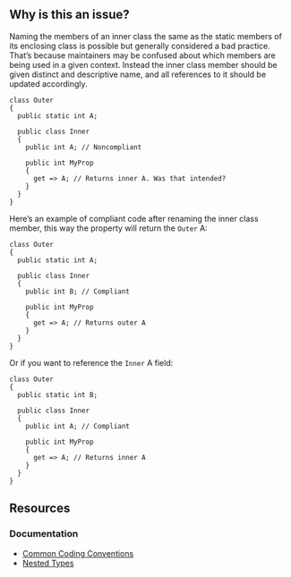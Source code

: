 ## Why is this an issue?

Naming the members of an inner class the same as the static members of its enclosing class is possible but generally considered a bad practice.
That’s because maintainers may be confused about which members are being used in a given context. Instead the inner class member should be given
distinct and descriptive name, and all references to it should be updated accordingly.

    class Outer
    {
      public static int A;
    
      public class Inner
      {
        public int A; // Noncompliant
    
        public int MyProp
        {
          get => A; // Returns inner A. Was that intended?
        }
      }
    }

Here’s an example of compliant code after renaming the inner class member, this way the property will return the `Outer` A:

    class Outer
    {
      public static int A;
    
      public class Inner
      {
        public int B; // Compliant
    
        public int MyProp
        {
          get => A; // Returns outer A
        }
      }
    }

Or if you want to reference the `Inner` A field:

    class Outer
    {
      public static int B;
    
      public class Inner
      {
        public int A; // Compliant
    
        public int MyProp
        {
          get => A; // Returns inner A
        }
      }
    }

## Resources

### Documentation

- [Common Coding Conventions](https://learn.microsoft.com/en-us/dotnet/csharp/fundamentals/coding-style/coding-conventions)
- [Nested Types](https://learn.microsoft.com/en-us/dotnet/csharp/programming-guide/classes-and-structs/nested-types)